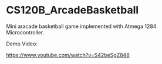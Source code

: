# CS120B_ArcadeBasketball

Mini aracade basketball game implemented with Atmega 1284 Microcontroller.


Demo Video:

https://www.youtube.com/watch?v=S42beSgZ848
